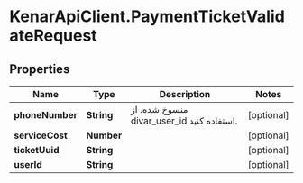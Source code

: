 # KenarApiClient.PaymentTicketValidateRequest

## Properties

Name | Type | Description | Notes
------------ | ------------- | ------------- | -------------
**phoneNumber** | **String** | منسوخ شده. از divar_user_id استفاده کنید. | [optional] 
**serviceCost** | **Number** |  | [optional] 
**ticketUuid** | **String** |  | [optional] 
**userId** | **String** |  | [optional] 


